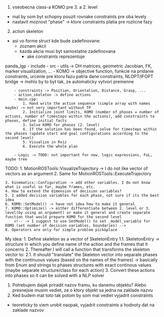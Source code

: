 1. vseobecna class-a KOMO pre 3. a 2. level
- mal by som byt schopny pouzit rovnake constraints pre oba levely
- nastavit moznost "phase" -> ktore constraints platia pre rozlicne fazy


2. action skeleton
- asi vo forme struct kde bude zadefinovane:
    - zoznam akcii
    - kazda akcia musi byt samostatne zadefinovana
        - ake constraints reprezentuje


panda_lgp 
    - include
    - src
        - utils -> DH matrices, geometric Jacobian, FK, marker visualization, ...
        - KOMO -> objective function, funkcie na pridanie constraints, urcenie pre ktoru fazu patria dane constraints, NLOPT/IFOPT bridge
               -> mohlo by to byt tak, ze automaticky vytvori premenne


        - constraints -> Position, Orientation, Distance, Grasp, ...
        - action_skeleton -> define actions
        - main.cpp:
            1. Hand write the action sequence (simple array with names maybe) -> not very important without TP
            2. Initialize joint limits, KOMO (number of phases = number of actions, number of timesteps within the actions), add constraints to phases, define initial facts
            3. Solve KOMO for phases (2. level)
            4. If the solution has been found, solve for timesteps within the phases (update start and goal configurations according to the second level)
            5. Visualize in Rviz
            6. Execute the whole plan
        
        - Logic -> TODO: not important for now, logic expressions, FoL, maybe tree

TODO:
    1. MotionROSTools::VisualizeTrajectory -> I do not like vector of vectors as an argument
    2. Same for MotionROSTools::ExecuteTrajectory
    
    3. kinematics::Configuration -> add other variables. I do not know what is useful so far, maybe frames, etc.
    4. How to extend the dimension of decision variables?
    5. I added decision variables for each phase, not sure if its the best idea
    6. KOMO::SetModel() -> have not idea how to make it general
    7. KOMO::Optimize() -> either differentiate between 2. level or 3. level(by using an argument) or make it general and create separate function that would prepare KOMO for the second level
        <!-- -> I suggest to use SetModel() to set _model_variable for KOMO (set number of decision variables, boundaries) -->
    8. Operators are only for simple problem pick&place


My idea:
    1. Define skeleton as a vector of SkeletonEntry
        1.1. SkeletonEntry -> structure in which you define name of the action and the frames that it concerns
    2. Thereafter I will call a function that transforms the skeleton vector to:
        2.1. It should "translate" the Skeleton vector into separate phases with the continuous values (based on the names of the frames) -> basically from Enum and strings to phases structures with exact continous values (maybe separate structure/class for each action)
    3. Convert these actions into phases so it can be solved with a NLP solver



1. Potrebujem dajak priradit nazov framu, ku danemu objektu? Alebo presnejsie musim vediet, ze o ktory objekt sa jedna na zaklade nazvu
2. Ked budem mat toto tak potom by som mal vediet vyjadrit constraints
- teoreticky to viem urobit naopak, vyjadrit constraints a hodnoty dat na zaklade nazvov